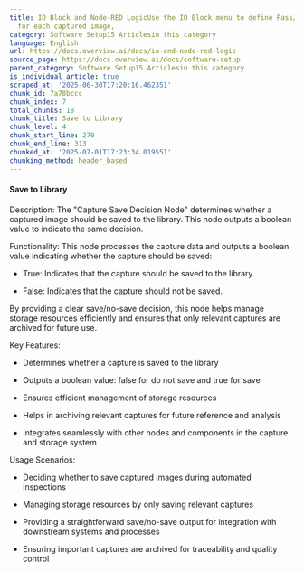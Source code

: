 ```yaml
---
title: IO Block and Node-RED LogicUse the IO Block menu to define Pass/Fail rules
  for each captured image,
category: Software Setup15 Articlesin this category
language: English
url: https://docs.overview.ai/docs/io-and-node-red-logic
source_page: https://docs.overview.ai/docs/software-setup
parent_category: Software Setup15 Articlesin this category
is_individual_article: true
scraped_at: '2025-06-30T17:20:16.462351'
chunk_id: 7a78bccc
chunk_index: 7
total_chunks: 18
chunk_title: Save to Library
chunk_level: 4
chunk_start_line: 270
chunk_end_line: 313
chunked_at: '2025-07-01T17:23:34.019551'
chunking_method: header_based
---
```


#### **Save to Library**

Description: The "Capture Save Decision Node" determines whether a captured image should be saved to the library. This node outputs a boolean value to indicate the same decision.

Functionality: This node processes the capture data and outputs a boolean value indicating whether the capture should be saved:

  * True: Indicates that the capture should be saved to the library.

  * False: Indicates that the capture should not be saved.




By providing a clear save/no-save decision, this node helps manage storage resources efficiently and ensures that only relevant captures are archived for future use.

Key Features:

  * Determines whether a capture is saved to the library

  * Outputs a boolean value: false for do not save and true for save

  * Ensures efficient management of storage resources

  * Helps in archiving relevant captures for future reference and analysis

  * Integrates seamlessly with other nodes and components in the capture and storage system




Usage Scenarios:

  * Deciding whether to save captured images during automated inspections

  * Managing storage resources by only saving relevant captures

  * Providing a straightforward save/no-save output for integration with downstream systems and processes

  * Ensuring important captures are archived for traceability and quality control



